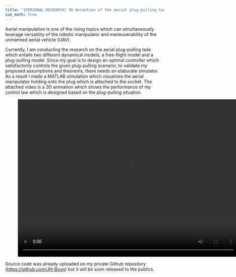 ```yaml
---
title: "[PERSONAL RESEARCH] 3D Animation of the aerial plug-pulling task"
use_math: true
---
```

Aerial manipulation is one of the rising topics which can simultaneously leverage versatility of the robotic manipulator and maneuverability of the unmanned aerial vehicle (UAV). 

Currently, I am conducting the research on the aerial plug-pulling task which entails two different dynamical models, a free-flight model and a plug-pulling model. Since my goal is to design an optimal controller which satisfactorily controls the given plug-pulling scenario, to validate my proposed assumptions and theorems, there needs an elaborate simulator. As a result I made a MATLAB simulation which visualizes the aerial manipulator holding onto the plug which is attached to the socket. The attached video is a 3D animation which shows the performance of my control law which is designed based on the plug-pulling situation. 

<figure class="video_container">
    <center><video width = "700" height="500" controls="true" allowfullscreen="true" poster="">
    <source src="/videos/main_proposed.mp4" type="video/mp4">
  </video></center>
</figure>

Source code was already uploaded on my private Github repository (https://github.com/JH-Byun) but it will be soon released to the publics.
